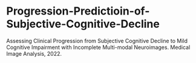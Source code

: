 # Progression-Predictioin-of-Subjective-Cognitive-Decline
Assessing Clinical Progression from Subjective Cognitive Decline to Mild Cognitive Impairment with Incomplete Multi-modal Neuroimages. Medical Image Analysis, 2022.
